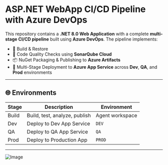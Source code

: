 

# ASP.NET WebApp CI/CD Pipeline with Azure DevOps


This repository contains a **.NET 8.0 Web Application** with a complete **multi-stage CI/CD pipeline** built using **Azure DevOps**. The pipeline implements:

- 🔨 Build & Restore
- 🧪 Code Quality Checks using **SonarQube Cloud**
- 📦 NuGet Packaging & Publishing to **Azure Artifacts**
- 🚀 Multi-Stage Deployment to **Azure App Service** across **Dev**, **QA**, and **Prod** environments

---

## 🌐 Environments

| Stage | Description                    | Environment      |
|-------|--------------------------------|------------------|
| Build | Build, test, analyze, publish  | Agent workspace  |
| Dev   | Deploy to Dev App Service      | `DEV`  |
| QA    | Deploy to QA App Service       | `QA`   |
| Prod  | Deploy to Production App       | `PROD` |

---

![Image](https://github.com/user-attachments/assets/89ea7863-aef4-453c-8e55-b7a09ae97f5b)

